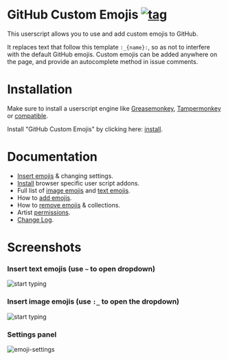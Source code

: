 # GitHub Custom Emojis [![tag](https://img.shields.io/github/tag/StylishThemes/GitHub-Custom-Emojis.svg)](https://github.com/StylishThemes/GitHub-Custom-Emojis/tags)

This userscript allows you to use and add custom emojis to GitHub.

It replaces text that follow this template `:_{name}:`, so as not to interfere with the default GitHub emojis. Custom emojis can be added anywhere on the page, and provide an autocomplete method in issue comments.

# Installation

Make sure to install a userscript engine like [Greasemonkey](https://addons.mozilla.org/en-US/firefox/addon/greasemonkey/), [Tampermonkey](https://chrome.google.com/webstore/detail/tampermonkey/dhdgffkkebhmkfjojejmpbldmpobfkfo) or [compatible](https://github.com/StylishThemes/GitHub-Custom-Emojis/wiki/Install).

Install "GitHub Custom Emojis" by clicking here: [install](https://raw.githubusercontent.com/StylishThemes/GitHub-Custom-Emojis/master/github-custom-emojis.user.js).

# Documentation

* [Insert emojis](https://github.com/StylishThemes/GitHub-Custom-Emojis/wiki) & changing settings.
* [Install](https://github.com/StylishThemes/GitHub-Custom-Emojis/wiki/Install) browser specific user script addons.
* Full list of [image emojis](https://github.com/StylishThemes/GitHub-Custom-Emojis/wiki/Emojis-image) and [text emojis](https://github.com/StylishThemes/GitHub-Custom-Emojis/wiki/Emojis-text).
* How to [add emojis](https://github.com/StylishThemes/GitHub-Custom-Emojis/wiki/Add-Emojis).
* How to [remove emojis](https://github.com/StylishThemes/GitHub-Custom-Emojis/wiki/Remove-Emojis) & collections.
* Artist [permissions](https://github.com/StylishThemes/GitHub-Custom-Emojis/wiki/Permissions).
* [Change Log](https://github.com/StylishThemes/GitHub-Custom-Emojis/wiki/Log).

# Screenshots

### Insert text emojis (use `~` to open dropdown)

![start typing](https://cloud.githubusercontent.com/assets/136959/13732283/1c30c08e-e94d-11e5-9cd0-94bfea349071.gif)

### Insert image emojis (use `:_` to open the dropdown)

![start typing](https://cloud.githubusercontent.com/assets/136959/13545878/262057ba-e260-11e5-864c-377d63f2065a.gif)

### Settings panel

![emoji-settings](https://cloud.githubusercontent.com/assets/136959/13548428/ca089004-e2b5-11e5-8718-61343908bf15.png)
